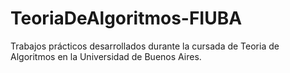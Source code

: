 # TeoriaDeAlgoritmos-FIUBA
Trabajos prácticos desarrollados durante la cursada de Teoria de Algoritmos en la Universidad de Buenos Aires. 
